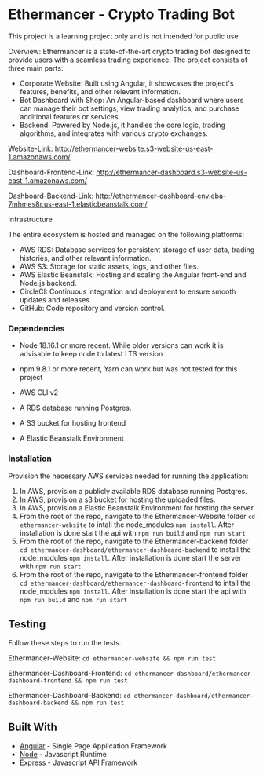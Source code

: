# Ethermancer - Crypto Trading Bot
This project is a learning project only and is not intended for public use

Overview:
Ethermancer is a state-of-the-art crypto trading bot designed to provide users with a seamless trading experience. 
The project consists of three main parts:

- Corporate Website: Built using Angular, it showcases the project's features, benefits, and other relevant information.
- Bot Dashboard with Shop: An Angular-based dashboard where users can manage their bot settings, view trading analytics, and purchase additional features or services.
- Backend: Powered by Node.js, it handles the core logic, trading algorithms, and integrates with various crypto exchanges.


Website-Link: http://ethermancer-website.s3-website-us-east-1.amazonaws.com/

Dashboard-Frontend-Link: http://ethermancer-dashboard.s3-website-us-east-1.amazonaws.com/

Dashboard-Backend-Link: http://ethermancer-dashboard-env.eba-7mhmes8r.us-east-1.elasticbeanstalk.com/


Infrastructure

The entire ecosystem is hosted and managed on the following platforms:
- AWS RDS: Database services for persistent storage of user data, trading histories, and other relevant information.
- AWS S3: Storage for static assets, logs, and other files.
- AWS Elastic Beanstalk: Hosting and scaling the Angular front-end and Node.js backend.
- CircleCI: Continuous integration and deployment to ensure smooth updates and releases.
- GitHub: Code repository and version control.


### Dependencies

- Node 18.16.1 or more recent. While older versions can work it is advisable to keep node to latest LTS version

- npm 9.8.1 or more recent, Yarn can work but was not tested for this project

- AWS CLI v2

- A RDS database running Postgres.

- A S3 bucket for hosting frontend

- A Elastic Beanstalk Environment


### Installation

Provision the necessary AWS services needed for running the application:

1. In AWS, provision a publicly available RDS database running Postgres.
2. In AWS, provision a s3 bucket for hosting the uploaded files.
3. In AWS, provision a Elastic Beanstalk Environment for hosting the server.
4. From the root of the repo, navigate to the Ethermancer-Website folder `cd ethermancer-website` to intall the node_modules `npm install`. After installation is done start the api with `npm run build` and `npm run start`
5. From the root of the repo, navigate to the Ethermancer-backend folder `cd ethermancer-dashboard/ethermancer-dashboard-backend` to install the node_modules `npm install`. After installation is done start the server with `npm run start`.
6. From the root of the repo, navigate to the Ethermancer-frontend folder `cd ethermancer-dashboard/ethermancer-dashboard-frontend` to intall the node_modules `npm install`. After installation is done start the api with `npm run build` and `npm run start`


## Testing

Follow these steps to run the tests.

Ethermancer-Website: `cd ethermancer-website && npm run test`

Ethermancer-Dashboard-Frontend: `cd ethermancer-dashboard/ethermancer-dashboard-frontend && npm run test`

Ethermancer-Dashboard-Backend: `cd ethermancer-dashboard/ethermancer-dashboard-backend && npm run test`

## Built With

- [Angular](https://angular.io/) - Single Page Application Framework
- [Node](https://nodejs.org) - Javascript Runtime
- [Express](https://expressjs.com/) - Javascript API Framework

